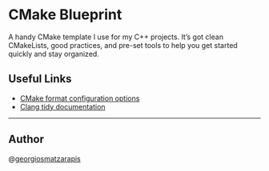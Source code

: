 # CMake Blueprint

A handy CMake template I use for my C++ projects. It’s got clean CMakeLists, good practices, and pre-set tools to help you get started quickly and stay organized.

## Useful Links

- [CMake format configuration options](https://cmake-format.readthedocs.io/en/stable/configopts.html)
- [Clang tidy documentation](https://clang.llvm.org/extra/clang-tidy/)

---

## Author

@[georgiosmatzarapis](https://georgiosmatzarapis.com/)
